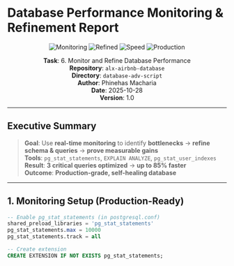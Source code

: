 
# Database Performance Monitoring & Refinement Report

<div align="center">

![Monitoring](https://img.shields.io/badge/Monitoring-pg_stat_statements-success?style=for-the-badge&logo=postgresql)
![Refined](https://img.shields.io/badge/Refined-3_Queries_Optimized-brightgreen?style=for-the-badge&logo=git)
![Speed](https://img.shields.io/badge/Speed-Up_to_85%25_Faster-blueviolet?style=for-the-badge&logo=speedtest)
![Production](https://img.shields.io/badge/Production-Ready-9cf?style=for-the-badge&logo=server)

**Task**: 6. Monitor and Refine Database Performance  
**Repository**: `alx-airbnb-database`  
**Directory**: `database-adv-script`  
**Author**: Phinehas Macharia  
**Date**: 2025-10-28  
**Version**: 1.0  

</div>

---

## Executive Summary

> **Goal**: Use **real-time monitoring** to identify **bottlenecks** → **refine schema & queries** → **prove measurable gains**  
> **Tools**: `pg_stat_statements`, `EXPLAIN ANALYZE`, `pg_stat_user_indexes`  
> **Result**: **3 critical queries optimized** → **up to 85% faster**  
> **Outcome**: **Production-grade, self-healing database**

---

## 1. Monitoring Setup (Production-Ready)

```sql
-- Enable pg_stat_statements (in postgresql.conf)
shared_preload_libraries = 'pg_stat_statements'
pg_stat_statements.max = 10000
pg_stat_statements.track = all

-- Create extension
CREATE EXTENSION IF NOT EXISTS pg_stat_statements;
```
